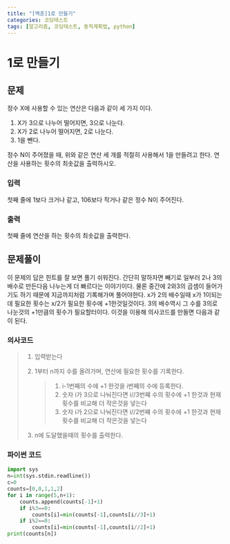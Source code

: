 ```yaml
---
title: "[백준]1로 만들기"
categories: 코딩테스트
tags: [알고리즘, 코딩테스트, 동적계획법, python]
---
```


# 1로 만들기

## 문제

정수 X에 사용할 수 있는 연산은 다음과 같이 세 가지 이다.

1. X가 3으로 나누어 떨어지면, 3으로 나눈다.
2. X가 2로 나누어 떨어지면, 2로 나눈다.
3. 1을 뺀다.

정수 N이 주어졌을 때, 위와 같은 연산 세 개를 적절히 사용해서 1을 만들려고 한다. 연산을 사용하는 횟수의 최솟값을 출력하시오.

### 입력

첫째 줄에 1보다 크거나 같고, 106보다 작거나 같은 정수 N이 주어진다.

### 출력

첫째 줄에 연산을 하는 횟수의 최솟값을 출력한다.



## 문제풀이

이 문제의 답은 힌트를 잘 보면 풀기 쉬워진다.  간단히 말하자면 빼기로 일부러 2나 3의배수로 만든다음 나누는게 더 빠르다는 이야기이다. 물론 중간에 2와3의 곱셈이 들어가기도 하기 때문에 지금까지처럼 기록해가며 풀어야한다.  x가 2의 배수일때 x가 1이되는데 필요한 횟수는 x/2가 필요한 횟수에 +1한것일것이다. 3의 배수역시 그 수를 3의로 나눈것의 +1만큼의 횟수가 필요할터이다. 이것을 이용해 의사코드를 만들면 다음과 같이 된다.

### 의사코드

> 1. 입력받는다
>
> 2. 1부터 n까지 수를 올려가며, 연산에 필요한 횟수를 기록한다.
>
>    > 1. i-1번째의 수에 +1 한것을 i번째의 수에 등록한다.
>    > 2. 숫자 i가 3으로 나눠진다면 i//3번쨰 수의 횟수에 +1 한것과 현재 횟수를 비교해 더 작은것을 넣는다
>    > 3. 숫자 i가 2으로 나눠진다면 i//2번쨰 수의 횟수에 +1 한것과 현재 횟수를 비교해 더 작은것을 넣는다
>
> 3. n에 도달했을때의 횟수를 출력한다.



### 파이썬 코드

```python
import sys
n=int(sys.stdin.readline())
c=0
counts=[0,0,1,1,2]
for i in range(5,n+1):
    counts.append(counts[-1]+1)
    if i%3==0:
        counts[i]=min(counts[-1],counts[i//3]+1)
    if i%2==0:
        counts[i]=min(counts[-1],counts[i//2]+1)
print(counts[n])
```


